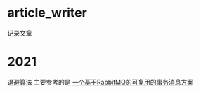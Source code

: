 # article_writer
记录文章



# 2021

[退避算法](../2021/退避算法.md) 主要参考的是 [一个基于RabbitMQ的可复用的事务消息方案](https://www.cnblogs.com/throwable/p/12266806.html)

